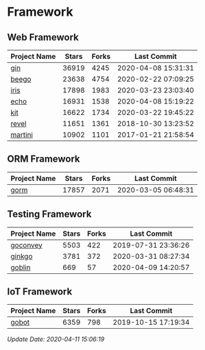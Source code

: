 # Framework

## Web Framework

| Project Name | Stars | Forks | Last Commit |
| ------------ | ----- | ----- | ----------- |
| [gin](https://github.com/gin-gonic/gin) | 36919 | 4245 | 2020-04-08 15:31:31 |
| [beego](https://github.com/astaxie/beego) | 23638 | 4754 | 2020-02-22 07:09:25 |
| [iris](https://github.com/kataras/iris) | 17898 | 1983 | 2020-03-23 23:03:40 |
| [echo](https://github.com/labstack/echo) | 16931 | 1538 | 2020-04-08 15:19:22 |
| [kit](https://github.com/go-kit/kit) | 16622 | 1734 | 2020-03-22 19:45:22 |
| [revel](https://github.com/revel/revel) | 11651 | 1361 | 2018-10-30 13:23:52 |
| [martini](https://github.com/go-martini/martini) | 10902 | 1101 | 2017-01-21 21:58:54 |

## ORM Framework

| Project Name | Stars | Forks | Last Commit |
| ------------ | ----- | ----- | ----------- |
| [gorm](https://github.com/jinzhu/gorm) | 17857 | 2071 | 2020-03-05 06:48:31 |

## Testing Framework

| Project Name | Stars | Forks | Last Commit |
| ------------ | ----- | ----- | ----------- |
| [goconvey](https://github.com/smartystreets/goconvey) | 5503 | 422 | 2019-07-31 23:36:26 |
| [ginkgo](https://github.com/onsi/ginkgo) | 3781 | 372 | 2020-03-31 08:27:34 |
| [goblin](https://github.com/franela/goblin) | 669 | 57 | 2020-04-09 14:20:57 |

## IoT Framework

| Project Name | Stars | Forks | Last Commit |
| ------------ | ----- | ----- | ----------- |
| [gobot](https://github.com/hybridgroup/gobot) | 6359 | 798 | 2019-10-15 17:19:34 |

*Update Date: 2020-04-11 15:06:19*